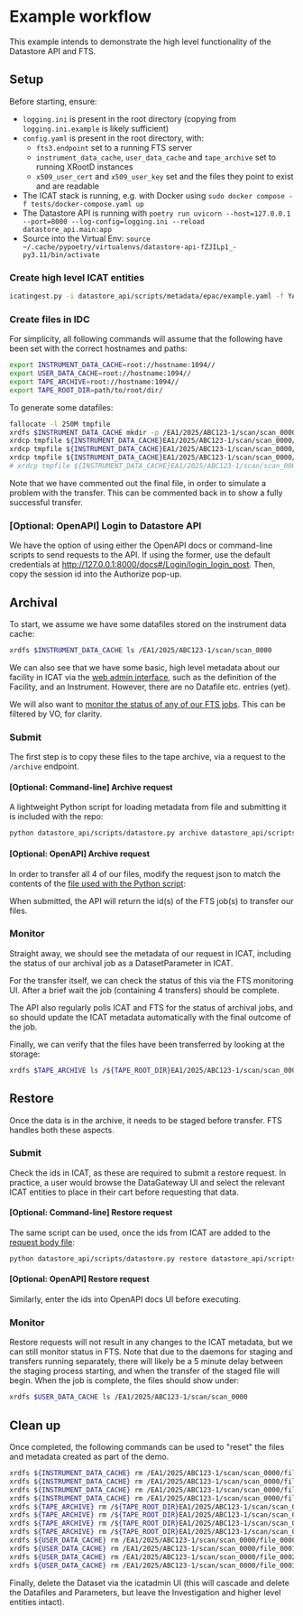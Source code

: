 # Example workflow

This example intends to demonstrate the high level functionality of the Datastore API and FTS.

## Setup
Before starting, ensure:
- `logging.ini` is present in the root directory (copying from `logging.ini.example` is likely sufficient)
- `config.yaml` is present in the root directory, with:
  - `fts3.endpoint` set to a running FTS server
  - `instrument_data_cache`, `user_data_cache` and `tape_archive` set to running XRootD instances
  - `x509_user_cert` and `x509_user_key` set and the files they point to exist and are readable
- The ICAT stack is running, e.g. with Docker using `sudo docker compose -f tests/docker-compose.yaml up`
- The Datastore API is running with `poetry run uvicorn --host=127.0.0.1 --port=8000 --log-config=logging.ini --reload datastore_api.main:app`
- Source into the Virtual Env: `source ~/.cache/pypoetry/virtualenvs/datastore-api-fZJILp1_-py3.11/bin/activate`

### Create high level ICAT entities
```bash
icatingest.py -i datastore_api/scripts/metadata/epac/example.yaml -f YAML --duplicate IGNORE --url http://localhost:18080 --no-check-certificate --auth simple --user root --pass pw
```

### Create files in IDC
For simplicity, all following commands will assume that the following have been set with the correct hostnames and paths:
```bash
export INSTRUMENT_DATA_CACHE=root://hostname:1094//
export USER_DATA_CACHE=root://hostname:1094//
export TAPE_ARCHIVE=root://hostname:1094//
export TAPE_ROOT_DIR=path/to/root/dir/
```

To generate some datafiles:
```bash
fallocate -l 250M tmpfile
xrdfs $INSTRUMENT_DATA_CACHE mkdir -p /EA1/2025/ABC123-1/scan/scan_0000
xrdcp tmpfile ${INSTRUMENT_DATA_CACHE}EA1/2025/ABC123-1/scan/scan_0000/file_0000.nxs
xrdcp tmpfile ${INSTRUMENT_DATA_CACHE}EA1/2025/ABC123-1/scan/scan_0000/file_0001.nxs
xrdcp tmpfile ${INSTRUMENT_DATA_CACHE}EA1/2025/ABC123-1/scan/scan_0000/file_0002.nxs
# xrdcp tmpfile ${INSTRUMENT_DATA_CACHE}EA1/2025/ABC123-1/scan/scan_0000/file_0003.nxs
```

Note that we have commented out the final file, in order to simulate a problem with the transfer. This can be commented back in to show a fully successful transfer.

### [Optional: OpenAPI] Login to Datastore API
We have the option of using either the OpenAPI docs or command-line scripts to send requests to the API. If using the former, use the default credentials at http://127.0.0.1:8000/docs#/Login/login_login_post.
Then, copy the session id into the Authorize pop-up.

## Archival
To start, we assume we have some datafiles stored on the instrument data cache:
```bash
xrdfs $INSTRUMENT_DATA_CACHE ls /EA1/2025/ABC123-1/scan/scan_0000
```

We can also see that we have some basic, high level metadata about our facility in ICAT via the [web admin interface](https://icatadmin.netlify.app/), such as the definition of the Facility, and an Instrument. However, there are no Datafile etc. entries (yet).

We will also want to [monitor the status of any of our FTS jobs](https://fts3-test.gridpp.rl.ac.uk:8449). This can be filtered by VO, for clarity.

### Submit
The first step is to copy these files to the tape archive, via a request to the `/archive` endpoint.

#### [Optional: Command-line] Archive request
A lightweight Python script for loading metadata from file and submitting it is included with the repo:
```bash
python datastore_api/scripts/datastore.py archive datastore_api/scripts/metadata/epac/archive_request.json
```

#### [Optional: OpenAPI] Archive request
In order to transfer all 4 of our files, modify the request json to match the contents of the [file used with the Python script](../datastore_api/scripts/metadata/epac/archive_request.json):

When submitted, the API will return the id(s) of the FTS job(s) to transfer our files.

### Monitor
Straight away, we should see the metadata of our request in ICAT, including the status of our archival job as a DatasetParameter in ICAT.

For the transfer itself, we can check the status of this via the FTS monitoring UI. After a brief wait the job (containing 4 transfers) should be complete.

The API also regularly polls ICAT and FTS for the status of archival jobs, and so should update the ICAT metadata automatically with the final outcome of the job.

Finally, we can verify that the files have been transferred by looking at the storage:
```bash
xrdfs $TAPE_ARCHIVE ls /${TAPE_ROOT_DIR}EA1/2025/ABC123-1/scan/scan_0000
```

## Restore
Once the data is in the archive, it needs to be staged before transfer. FTS handles both these aspects.

### Submit
Check the ids in ICAT, as these are required to submit a restore request. In practice, a user would browse the DataGateway UI and select the relevant ICAT entities to place in their cart before requesting that data.

#### [Optional: Command-line] Restore request
The same script can be used, once the ids from ICAT are added to the [request body file](../datastore_api/scripts/metadata/epac/restore_request.json):
```bash
python datastore_api/scripts/datastore.py restore datastore_api/scripts/metadata/epac/restore_request.json
```

#### [Optional: OpenAPI] Restore request
Similarly, enter the ids into OpenAPI docs UI before executing.

### Monitor
Restore requests will not result in any changes to the ICAT metadata, but we can still monitor status in FTS. Note that due to the daemons for staging and transfers running separately, there will likely be a 5 minute delay between the staging process starting, and when the transfer of the staged file will begin. When the job is complete, the files should show under:
```bash
xrdfs $USER_DATA_CACHE ls /EA1/2025/ABC123-1/scan/scan_0000
```

## Clean up
Once completed, the following commands can be used to "reset" the files and metadata created as part of the demo.

```bash
xrdfs ${INSTRUMENT_DATA_CACHE} rm /EA1/2025/ABC123-1/scan/scan_0000/file_0000.nxs
xrdfs ${INSTRUMENT_DATA_CACHE} rm /EA1/2025/ABC123-1/scan/scan_0000/file_0001.nxs
xrdfs ${INSTRUMENT_DATA_CACHE} rm /EA1/2025/ABC123-1/scan/scan_0000/file_0002.nxs
xrdfs ${INSTRUMENT_DATA_CACHE} rm /EA1/2025/ABC123-1/scan/scan_0000/file_0003.nxs
xrdfs ${TAPE_ARCHIVE} rm /${TAPE_ROOT_DIR}EA1/2025/ABC123-1/scan/scan_0000/file_0000.nxs
xrdfs ${TAPE_ARCHIVE} rm /${TAPE_ROOT_DIR}EA1/2025/ABC123-1/scan/scan_0000/file_0001.nxs
xrdfs ${TAPE_ARCHIVE} rm /${TAPE_ROOT_DIR}EA1/2025/ABC123-1/scan/scan_0000/file_0002.nxs
xrdfs ${TAPE_ARCHIVE} rm /${TAPE_ROOT_DIR}EA1/2025/ABC123-1/scan/scan_0000/file_0003.nxs
xrdfs ${USER_DATA_CACHE} rm /EA1/2025/ABC123-1/scan/scan_0000/file_0000.nxs
xrdfs ${USER_DATA_CACHE} rm /EA1/2025/ABC123-1/scan/scan_0000/file_0001.nxs
xrdfs ${USER_DATA_CACHE} rm /EA1/2025/ABC123-1/scan/scan_0000/file_0002.nxs
xrdfs ${USER_DATA_CACHE} rm /EA1/2025/ABC123-1/scan/scan_0000/file_0003.nxs
```

Finally, delete the Dataset via the icatadmin UI (this will cascade and delete the Datafiles and Parameters, but leave the Investigation and higher level entities intact).
